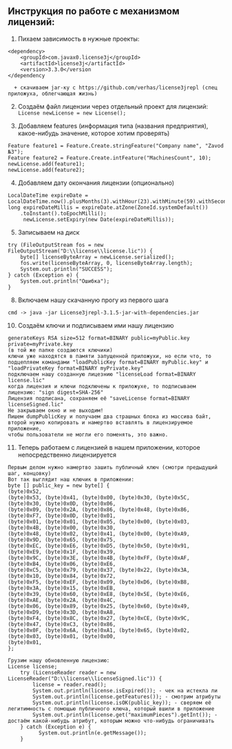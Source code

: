 ## Инструкция по работе с механизмом лицензий:

1. Пихаем зависимость в нужные проекты:
```   
<dependency>
	<groupId>com.javax0.license3j</groupId>
	<artifactId>license3j</artifactId>
	<version>3.3.0</version
</dependency
```
```
  + скачиваем jar-ку с https://github.com/verhas/license3jrepl (спец приложуха, облегчающая жизнь)
```

2. Создаём файл лицензии через отдельный проект для лицензий:
```License newLicense = new License();```
   
3. Добавляем features (информация типа (названия предприятия), какое-нибудь значение, которое хотим проверять)
```
Feature feature1 = Feature.Create.stringFeature("Company name", "Zavod №3");
Feature feature2 = Feature.Create.intFeature("MachinesCount", 10);
newLicense.add(feature1);
newLicense.add(feature2);
```
   
4. Добавляем дату окончания лицензии (опционально)
```
LocalDateTime expireDate = LocalDateTime.now().plusMonths(3).withHour(23).withMinute(59).withSecond(0);
long expireDateMillis = expireDate.atZone(ZoneId.systemDefault())
	.toInstant().toEpochMilli();
	 newLicense.setExpiry(new Date(expireDateMillis));
```
   
5. Записываем на диск
```
try (FileOutputStream fos = new FileOutputStream("D:\\license\\license.lic")) {
	byte[] licenseByteArray = newLicense.serialized();
	fos.write(licenseByteArray, 0, licenseByteArray.length);
	System.out.println("SUCCESS");
} catch (Exception e) {
	System.out.println("Ошибка");
}
```
   
8. Включаем нашу скачанную прогу из первого шага
```
cmd -> java -jar License3jrepl-3.1.5-jar-with-dependencies.jar
```
   
10. Создаём ключи и подписываем ими нашу лицензию
```
generateKeys RSA size=512 format=BINARY public=myPublic.key private=myPrivate.key
(в той же папке создаются ключики)
ключи уже находятся в памяти запущенной приложухи, но если что, то подцепляем командами "loadPublicKey format=BINARY myPublic.key" и "loadPrivateKey format=BINARY myPrivate.key"
подключаем нашу созданную лицезнию "licenseLoad format=BINARY license.lic"
когда лицензия и ключи подключены к приложухе, то подписываем лицензию: "sign digest=SHA-256"
Лицензия подписана, сохраняем её "saveLicense format=BINARY licenseSigned.lic"
Не закрываем окно и не выходим!
Пишем dumpPublicKey и получаем два страшных блока из массива байт, второй нужно копировать и намертво вставлять в лицензируемое приложение,
чтобы пользователи не могли его поменять, это важно.
```   
11. Теперь работаем с лицензией в нашем приложении, которое непосредственно лицензируется
```
Первым делом нужно намертво зашить публичный ключ (смотри предыдущий шаг, концовку)
Вот так выглядит наш ключик в приложении:
byte [] public_key = new byte[] {
(byte)0x52,
(byte)0x53, (byte)0x41, (byte)0x00, (byte)0x30, (byte)0x5C, (byte)0x30, (byte)0x0D, (byte)0x06,
(byte)0x09, (byte)0x2A, (byte)0x86, (byte)0x48, (byte)0x86, (byte)0xF7, (byte)0x0D, (byte)0x01,
(byte)0x01, (byte)0x01, (byte)0x05, (byte)0x00, (byte)0x03, (byte)0x4B, (byte)0x00, (byte)0x30,
(byte)0x48, (byte)0x02, (byte)0x41, (byte)0x00, (byte)0xA9, (byte)0x9D, (byte)0x65, (byte)0x75,
(byte)0xEC, (byte)0xE6, (byte)0xD5, (byte)0x50, (byte)0x91, (byte)0xE9, (byte)0x1F, (byte)0x39,
(byte)0x9C, (byte)0x3E, (byte)0x4B, (byte)0xFF, (byte)0xAF, (byte)0xB4, (byte)0x06, (byte)0xE6,
(byte)0xC5, (byte)0x79, (byte)0x37, (byte)0x22, (byte)0x3A, (byte)0x10, (byte)0x84, (byte)0x72,
(byte)0xF5, (byte)0xEF, (byte)0x09, (byte)0xD6, (byte)0xB8, (byte)0x3A, (byte)0x15, (byte)0xEB,
(byte)0x39, (byte)0x60, (byte)0xE8, (byte)0x5E, (byte)0xE6, (byte)0xAE, (byte)0x2A, (byte)0x4C,
(byte)0x06, (byte)0x89, (byte)0x25, (byte)0x60, (byte)0x49, (byte)0xD9, (byte)0x3D, (byte)0xA8,
(byte)0xF4, (byte)0x8C, (byte)0x27, (byte)0xCE, (byte)0x9C, (byte)0x47, (byte)0xC3, (byte)0x86,
(byte)0x0F, (byte)0x6A, (byte)0xA1, (byte)0x65, (byte)0x02, (byte)0x03, (byte)0x01, (byte)0x00,
(byte)0x01,
};

Грузим нашу обновленную лицензию:
License license;
	try (LicenseReader reader = new LicenseReader("D:\\license\\licenseSigned.lic")) {
  		license = reader.read();
		System.out.println(license.isExpired()); - чек на истекла ли
		System.out.println(license.getFeatures()); - смотрим атрибуты
		System.out.println(license.isOK(public_key)); - сверяем её легитимность с помощью публичного ключа, который вшили в приложение
		System.out.println(license.get("maximumPieces").getInt()); - достаём какой-нибудь атрибут, которым можно что-нибудь ограничивать
	} catch (Exception e) {
	      System.out.println(e.getMessage());
	}
```       
     
